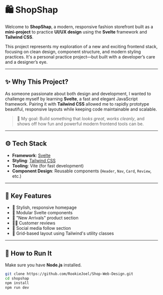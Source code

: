 # 🛍️ ShopShap

Welcome to **ShopShap**, a modern, responsive fashion storefront built as a **mini-project** to practice **UI/UX design** using the **Svelte** framework and **Tailwind CSS**.

This project represents my exploration of a new and exciting frontend stack, focusing on clean design, component structure, and modern styling practices. It's a personal practice project—but built with a developer’s care and a designer’s eye.

---

## ✨ Why This Project?

As someone passionate about both design and development, I wanted to challenge myself by learning **Svelte**, a fast and elegant JavaScript framework. Pairing it with **Tailwind CSS** allowed me to rapidly prototype beautiful, responsive layouts while keeping code maintainable and scalable.

> 🧠 My goal: Build something that *looks great*, *works cleanly*, and shows off how fun and powerful modern frontend tools can be.

---

## ⚙️ Tech Stack

- **Framework**: [Svelte](https://svelte.dev/)
- **Styling**: [Tailwind CSS](https://tailwindcss.com/)
- **Tooling**: Vite (for fast development)
- **Component Design**: Reusable components (`Header`, `Nav`, `Card`, `Review`, etc.)

---

## 📸 Key Features

- 🎨 Stylish, responsive homepage
- 🧩 Modular Svelte components
- 👕 "New Arrivals" product section
- 🧍‍♂️ Customer reviews
- 📱 Social media follow section
- 📐 Grid-based layout using Tailwind's utility classes

---
## 🚀 How to Run It

Make sure you have **Node.js** installed.

```bash
git clone https://github.com/RookieJoel/Shop-Web-Design.git
cd shopshap
npm install
npm run dev
```

